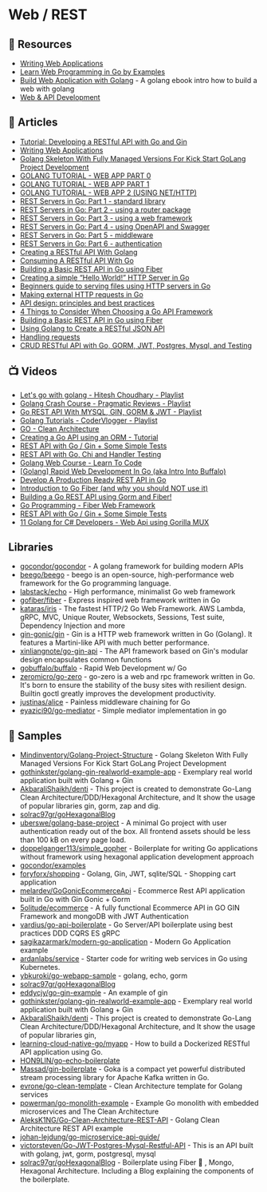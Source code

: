 # Web / REST

## 📘 Resources
- [Writing Web Applications](https://go.dev/doc/articles/wiki/)
- [Learn Web Programming in Go by Examples](https://gowebexamples.com/)
- [Build Web Application with Golang](https://astaxie.gitbooks.io/build-web-application-with-golang/content/en/) - A golang ebook intro how to build a web with golang
- [Web & API Development](https://github.com/golang/go/wiki/Articles#web--api-development)
## 📕 Articles
- [Tutorial: Developing a RESTful API with Go and Gin](https://go.dev/doc/tutorial/web-service-gin)
- [Writing Web Applications](https://go.dev/doc/articles/wiki/)
- [Golang Skeleton With Fully Managed Versions For Kick Start GoLang Project Development](https://www.mindinventory.com/blog/golang-project-structure/)
- [GOLANG TUTORIAL - WEB APP PART 0](https://www.bogotobogo.com/GoLang/GoLang_Web.php)
- [GOLANG TUTORIAL - WEB APP PART 1](https://www.bogotobogo.com/GoLang/GoLang_Web_Application_1.php)
- [GOLANG TUTORIAL - WEB APP 2 (USING NET/HTTP)](https://www.bogotobogo.com/GoLang/GoLang_Web_Application_2.php)
- [REST Servers in Go: Part 1 - standard library](https://eli.thegreenplace.net/2021/rest-servers-in-go-part-1-standard-library/)
- [REST Servers in Go: Part 2 - using a router package](https://eli.thegreenplace.net/2021/rest-servers-in-go-part-2-using-a-router-package/)
- [REST Servers in Go: Part 3 - using a web framework](https://eli.thegreenplace.net/2021/rest-servers-in-go-part-3-using-a-web-framework/)
- [REST Servers in Go: Part 4 - using OpenAPI and Swagger](https://eli.thegreenplace.net/2021/rest-servers-in-go-part-4-using-openapi-and-swagger/)
- [REST Servers in Go: Part 5 - middleware](https://eli.thegreenplace.net/2021/rest-servers-in-go-part-5-middleware/)
- [REST Servers in Go: Part 6 - authentication](https://eli.thegreenplace.net/2021/rest-servers-in-go-part-6-authentication/)
- [Creating a RESTful API With Golang](https://tutorialedge.net/golang/creating-restful-api-with-golang/)
- [Consuming A RESTful API With Go](https://tutorialedge.net/golang/consuming-restful-api-with-go/)
- [Building a Basic REST API in Go using Fiber](https://tutorialedge.net/golang/basic-rest-api-go-fiber/)
- [Creating a simple “Hello World!” HTTP Server in Go](https://medium.com/rungo/creating-a-simple-hello-world-http-server-in-go-31c7fd70466e)
- [Beginners guide to serving files using HTTP servers in Go](https://medium.com/rungo/beginners-guide-to-serving-files-using-http-servers-in-go-4e542e628eac)
- [Making external HTTP requests in Go](https://medium.com/rungo/making-external-http-requests-in-go-eb4c015f8839)
- [API design: principles and best practices](https://yourbasic.org/algorithms/your-basic-api/)
- [4 Things to Consider When Choosing a Go API Framework](https://markphelps.me/posts/4-things-to-consider-when-choosing-a-go-api-framework/)
- [Building a Basic REST API in Go using Fiber](https://tutorialedge.net/golang/basic-rest-api-go-fiber/)
- [Using Golang to Create a RESTful JSON API](https://andela.com/insights/using-golang-to-create-a-restful-json-api/)
- [Handling requests](https://livebook.manning.com/book/go-web-programming/chapter-3/29)
- [CRUD RESTful API with Go, GORM, JWT, Postgres, Mysql, and Testing](https://levelup.gitconnected.com/crud-restful-api-with-go-gorm-jwt-postgres-mysql-and-testing-460a85ab7121)
## 📺 Videos
- [Let's go with golang - Hitesh Choudhary - Playlist](https://www.youtube.com/playlist?list=PLRAV69dS1uWQGDQoBYMZWKjzuhCaOnBpa)
- [Golang Crash Course - Pragmatic Reviews - Playlist](https://www.youtube.com/playlist?list=PL3eAkoh7fypqUQUQPn-bXtfiYT_ZSVKmB)
- [Go REST API With MYSQL, GIN, GORM & JWT - Playlist](https://www.youtube.com/playlist?list=PLkVx132FdJZlTc_1gucKZ00b_s45DQlVQ)
- [Golang Tutorials - CoderVlogger - Playlist](https://www.youtube.com/playlist?list=PLxa49UnOmIzr3Zm8DyzRlOwnXdgiYSJzA)
- [GO - Clean Architecture](https://www.youtube.com/playlist?list=PL7Bs8ngpweC6KN8g1_LS4Be0bWXB23UKB)
- [Creating a Go API using an ORM - Tutorial](https://www.youtube.com/watch?v=VAGodyl84OY&list=PLzUGFf4GhXBL4GHXVcMMvzgtO8-WEJIoY&index=6)
- [REST API with Go / Gin + Some Simple Tests](https://www.youtube.com/watch?v=LOn1GUsjOF4)
- [REST API with Go, Chi and Handler Testing](https://www.youtube.com/watch?v=zeme_TmXyBk)
- [Golang Web Course - Learn To Code](https://www.youtube.com/playlist?list=PLSak_q1UXfPrba68q2afhFq4aBAPVSDbj)
- [[Golang] Rapid Web Development In Go (aka Intro Into Buffalo)](https://www.youtube.com/watch?v=J0JnHNgPMRk)
- [Develop A Production Ready REST API in Go](https://tutorialedge.net/courses/go-rest-api-course/)
- [Introduction to Go Fiber (and why you should NOT use it)](https://www.youtube.com/watch?v=INt68SlX-LE)
- [Building a Go REST API using Gorm and Fiber!](https://www.youtube.com/watch?v=Iq2qT0fRhAA)
- [Go Programming - Fiber Web Framework](https://www.youtube.com/watch?v=xHvzNJzA9DQ)
- [REST API with Go / Gin + Some Simple Tests](https://www.youtube.com/watch?v=LOn1GUsjOF4)
- [11 Golang for C# Developers - Web Api using Gorilla MUX](https://www.youtube.com/watch?v=hd5GoTjlCW4)
## Libraries
- [gocondor/gocondor](https://github.com/gocondor/gocondor) - A golang framework for building modern APIs
- [beego/beego](https://github.com/beego/beego) - beego is an open-source, high-performance web framework for the Go programming language.
- [labstack/echo](https://github.com/labstack/echo) - High performance, minimalist Go web framework
- [gofiber/fiber](https://github.com/gofiber/fiber) - Express inspired web framework written in Go
- [kataras/iris](https://github.com/kataras/iris) - The fastest HTTP/2 Go Web Framework. AWS Lambda, gRPC, MVC, Unique Router, Websockets, Sessions, Test suite, Dependency Injection and more
- [gin-gonic/gin](https://github.com/gin-gonic/gin) - Gin is a HTTP web framework written in Go (Golang). It features a Martini-like API with much better performance.
- [xinliangnote/go-gin-api](https://github.com/xinliangnote/go-gin-api) - The API framework based on Gin's modular design encapsulates common functions
- [gobuffalo/buffalo](https://github.com/gobuffalo/buffalo) - Rapid Web Development w/ Go
- [zeromicro/go-zero](https://github.com/zeromicro/go-zero) - go-zero is a web and rpc framework written in Go. It's born to ensure the stability of the busy sites with resilient design. Builtin goctl greatly improves the development productivity.
- [justinas/alice](https://github.com/justinas/alice) - Painless middleware chaining for Go
- [eyazici90/go-mediator](https://github.com/eyazici90/go-mediator) - Simple mediator implementation in go
## 🚀 Samples
- [Mindinventory/Golang-Project-Structure](https://github.com/Mindinventory/Golang-Project-Structure) - Golang Skeleton With Fully Managed Versions For Kick Start GoLang Project Development
- [gothinkster/golang-gin-realworld-example-app](https://github.com/gothinkster/golang-gin-realworld-example-app) - Exemplary real world application built with Golang + Gin
- [AkbaraliShaikh/denti](https://github.com/AkbaraliShaikh/denti) - This project is created to demonstrate Go-Lang Clean Architecture/DDD/Hexagonal Architecture, and It show the usage of popular libraries gin, gorm, zap and dig.
- [solrac97gr/goHexagonalBlog](https://github.com/solrac97gr/goHexagonalBlog)
- [uberswe/golang-base-project](https://github.com/uberswe/golang-base-project) - A minimal Go project with user authentication ready out of the box. All frontend assets should be less than 100 kB on every page load.
- [doppelganger113/simple_gopher](https://github.com/doppelganger113/simple_gopher) - Boilerplate for writing Go applications without framework using hexagonal application development approach
- [gocondor/examples](https://github.com/gocondor/examples)
- [foryforx/shopping](https://github.com/foryforx/shopping) - Golang, Gin, JWT, sqlite/SQL - Shopping cart application
- [melardev/GoGonicEcommerceApi](https://github.com/melardev/GoGonicEcommerceApi) - Ecommerce Rest API application built in Go with Gin Gonic + Gorm
- [5olitude/ecommerce](https://github.com/5olitude/ecommerce) - A fully functional Ecommerce API in GO GIN Framework and mongoDB with JWT Authentication
- [vardius/go-api-boilerplate](https://github.com/vardius/go-api-boilerplate) - Go Server/API boilerplate using best practices DDD CQRS ES gRPC
- [sagikazarmark/modern-go-application](https://github.com/sagikazarmark/modern-go-application) - Modern Go Application example
- [ardanlabs/service](https://github.com/ardanlabs/service) - Starter code for writing web services in Go using Kubernetes.
- [ybkuroki/go-webapp-sample](https://github.com/ybkuroki/go-webapp-sample) - golang, echo, gorm
- [solrac97gr/goHexagonalBlog](https://github.com/solrac97gr/goHexagonalBlog)
- [eddycjy/go-gin-example](https://github.com/eddycjy/go-gin-example) - An example of gin
- [gothinkster/golang-gin-realworld-example-app](https://github.com/gothinkster/golang-gin-realworld-example-app) - Exemplary real world application built with Golang + Gin
- [AkbaraliShaikh/denti](https://github.com/AkbaraliShaikh/denti) - This project is created to demonstrate Go-Lang Clean Architecture/DDD/Hexagonal Architecture, and It show the usage of popular libraries gin, 
- [learning-cloud-native-go/myapp](https://github.com/learning-cloud-native-go/myapp) - How to build a Dockerized RESTful API application using Go.
- [HON9LIN/go-echo-boilerplate](https://github.com/HON9LIN/go-echo-boilerplate)
- [Massad/gin-boilerplate](https://github.com/Massad/gin-boilerplate) - Goka is a compact yet powerful distributed stream processing library for Apache Kafka written in Go.
- [evrone/go-clean-template](https://github.com/evrone/go-clean-template) - Clean Architecture template for Golang services
- [powerman/go-monolith-example](https://github.com/powerman/go-monolith-example) - Example Go monolith with embedded microservices and The Clean Architecture
- [AleksK1NG/Go-Clean-Architecture-REST-API](https://github.com/AleksK1NG/Go-Clean-Architecture-REST-API) - Golang Clean Architecture REST API example
- [johan-lejdung/go-microservice-api-guide/](https://github.com/johan-lejdung/go-microservice-api-guide/)
- [victorsteven/Go-JWT-Postgres-Mysql-Restful-API](https://github.com/victorsteven/Go-JWT-Postgres-Mysql-Restful-API) - This is an API built with golang, jwt, gorm, postgresql, mysql
- [solrac97gr/goHexagonalBlog](https://github.com/solrac97gr/goHexagonalBlog) - Boilerplate using Fiber 🚀 , Mongo, Hexagonal Architecture. Including a Blog explaining the components of the boilerplate.
